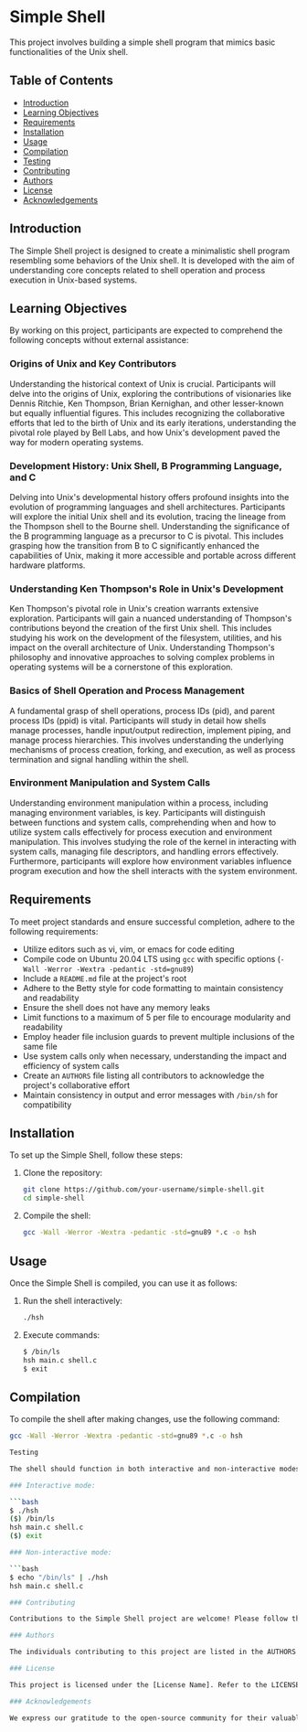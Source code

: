 # Simple Shell

This project involves building a simple shell program that mimics basic functionalities of the Unix shell.

## Table of Contents

- [Introduction](#introduction)
- [Learning Objectives](#learning-objectives)
- [Requirements](#requirements)
- [Installation](#installation)
- [Usage](#usage)
- [Compilation](#compilation)
- [Testing](#testing)
- [Contributing](#contributing)
- [Authors](#authors)
- [License](#license)
- [Acknowledgements](#acknowledgements)

## Introduction

The Simple Shell project is designed to create a minimalistic shell program resembling some behaviors of the Unix shell. It is developed with the aim of understanding core concepts related to shell operation and process execution in Unix-based systems.

## Learning Objectives

By working on this project, participants are expected to comprehend the following concepts without external assistance:

### Origins of Unix and Key Contributors

Understanding the historical context of Unix is crucial. Participants will delve into the origins of Unix, exploring the contributions of visionaries like Dennis Ritchie, Ken Thompson, Brian Kernighan, and other lesser-known but equally influential figures. This includes recognizing the collaborative efforts that led to the birth of Unix and its early iterations, understanding the pivotal role played by Bell Labs, and how Unix's development paved the way for modern operating systems.

### Development History: Unix Shell, B Programming Language, and C

Delving into Unix's developmental history offers profound insights into the evolution of programming languages and shell architectures. Participants will explore the initial Unix shell and its evolution, tracing the lineage from the Thompson shell to the Bourne shell. Understanding the significance of the B programming language as a precursor to C is pivotal. This includes grasping how the transition from B to C significantly enhanced the capabilities of Unix, making it more accessible and portable across different hardware platforms.

### Understanding Ken Thompson's Role in Unix's Development

Ken Thompson's pivotal role in Unix's creation warrants extensive exploration. Participants will gain a nuanced understanding of Thompson's contributions beyond the creation of the first Unix shell. This includes studying his work on the development of the filesystem, utilities, and his impact on the overall architecture of Unix. Understanding Thompson's philosophy and innovative approaches to solving complex problems in operating systems will be a cornerstone of this exploration.

### Basics of Shell Operation and Process Management

A fundamental grasp of shell operations, process IDs (pid), and parent process IDs (ppid) is vital. Participants will study in detail how shells manage processes, handle input/output redirection, implement piping, and manage process hierarchies. This involves understanding the underlying mechanisms of process creation, forking, and execution, as well as process termination and signal handling within the shell.

### Environment Manipulation and System Calls

Understanding environment manipulation within a process, including managing environment variables, is key. Participants will distinguish between functions and system calls, comprehending when and how to utilize system calls effectively for process execution and environment manipulation. This involves studying the role of the kernel in interacting with system calls, managing file descriptors, and handling errors effectively. Furthermore, participants will explore how environment variables influence program execution and how the shell interacts with the system environment.

## Requirements

To meet project standards and ensure successful completion, adhere to the following requirements:

- Utilize editors such as vi, vim, or emacs for code editing
- Compile code on Ubuntu 20.04 LTS using `gcc` with specific options (`-Wall -Werror -Wextra -pedantic -std=gnu89`)
- Include a `README.md` file at the project's root
- Adhere to the Betty style for code formatting to maintain consistency and readability
- Ensure the shell does not have any memory leaks
- Limit functions to a maximum of 5 per file to encourage modularity and readability
- Employ header file inclusion guards to prevent multiple inclusions of the same file
- Use system calls only when necessary, understanding the impact and efficiency of system calls
- Create an `AUTHORS` file listing all contributors to acknowledge the project's collaborative effort
- Maintain consistency in output and error messages with `/bin/sh` for compatibility

## Installation

To set up the Simple Shell, follow these steps:

1. Clone the repository:

    ```bash
    git clone https://github.com/your-username/simple-shell.git
    cd simple-shell
    ```

2. Compile the shell:

    ```bash
    gcc -Wall -Werror -Wextra -pedantic -std=gnu89 *.c -o hsh
    ```

## Usage

Once the Simple Shell is compiled, you can use it as follows:

1. Run the shell interactively:

    ```bash
    ./hsh
    ```

2. Execute commands:

    ```bash
    $ /bin/ls
    hsh main.c shell.c
    $ exit
    ```

## Compilation

To compile the shell after making changes, use the following command:

```bash
gcc -Wall -Werror -Wextra -pedantic -std=gnu89 *.c -o hsh

Testing

The shell should function in both interactive and non-interactive modes. For example:

### Interactive mode:

```bash
$ ./hsh
($) /bin/ls
hsh main.c shell.c
($) exit

### Non-interactive mode:

```bash
$ echo "/bin/ls" | ./hsh
hsh main.c shell.c

### Contributing

Contributions to the Simple Shell project are welcome! Please follow the guidelines in the CONTRIBUTING.md file to contribute effectively.

### Authors

The individuals contributing to this project are listed in the AUTHORS file to recognize their valuable input and collaboration.

### License

This project is licensed under the [License Name]. Refer to the LICENSE file for detailed information about the license terms and conditions.

### Acknowledgements

We express our gratitude to the open-source community for their valuable resources and support that contributed to the development of this Simple Shell project.
